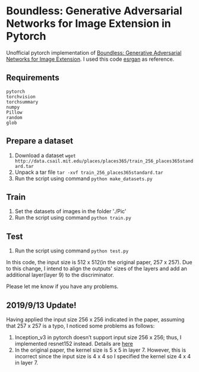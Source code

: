 # Boundless: Generative Adversarial Networks for Image Extension in Pytorch

Unofficial pytorch implementation of [Boundless: Generative Adversarial Networks for Image Extension](https://arxiv.org/abs/1908.07007).
I used this code [esrgan](https://github.com/eriklindernoren/PyTorch-GAN/tree/master/implementations/esrgan) as reference.

## Requirements

```
pytorch
torchvision
torchsummary
numpy
Pillow
random
glob
```

## Prepare a dataset
1. Download a dataset ```wget http://data.csail.mit.edu/places/places365/train_256_places365standard.tar```
2. Unpack a tar file ```tar -xvf train_256_places365standard.tar```
3. Run the script using command ```python make_datasets.py```

## Train
1. Set the datasets of images in the folder './Pic'
2. Run the script using command ```python train.py```

## Test
1. Run the script using command ```python test.py```


In this code, the input size is 512 x 512(in the original paper, 257 x 257).
Due to this change, I intend to align the outputs' sizes of the layers and add an additional layer(layer 9) to the discriminator.

Please let me know if you have any problems.

## 2019/9/13 Update!
Having applied the input size 256 x 256 indicated in the paper, assuming that 257 x 257 is a typo, I noticed some problems as follows:
1. Inception_v3 in pytorch doesn’t support input size 256 x 256; thus, I implemented resnet152 instead. Details are [here](https://discuss.pytorch.org/t/error-in-training-inception-v3/23933/2)
2. In the original paper, the kernel size is 5 x 5 in layer 7. However, this is incorrect since the input size is 4 x 4 so I specified the kernel size 4 x 4 in layer 7.

